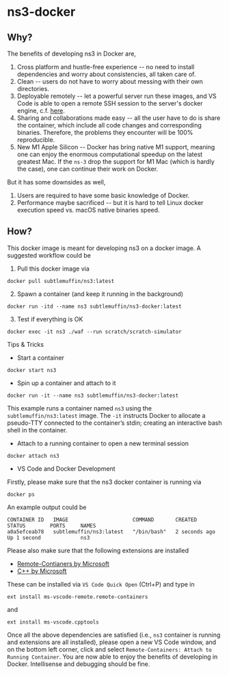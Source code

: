 # ns3-docker

## Why?

The benefits of developing ns3 in Docker are,

1. Cross platform and hustle-free experience -- no need to install dependencies and worry about consistencies, all taken care of.
2. Clean -- users do not have to worry about messing with their own directories.
3. Deployable remotely -- let a powerful server run these images, and VS Code is able to open a remote SSH session to the server's docker engine, c.f. [here](https://code.visualstudio.com/docs/containers/ssh).
4. Sharing and collaborations made easy -- all the user have to do is share the container, which include all code changes and corresponding binaries. Therefore, the problems they encounter will be 100% reproducible.
5. New M1 Apple Silicon -- Docker has bring native M1 support, meaning one can enjoy the enormous computational speedup on the latest greatest Mac. If the `ns-3` drop the support for M1 Mac (which is hardly the case), one can continue their work on Docker.

But it has some downsides as well,

1. Users are required to have some basic knowledge of Docker.
2. Performance maybe sacrificed -- but it is hard to tell Linux docker execution speed vs. macOS native binaries speed.

## How?

This docker image is meant for developing ns3 on a docker image. A suggested workflow could be

1. Pull this docker image via
```shell
docker pull subtlemuffin/ns3:latest
```

2. Spawn a container (and keep it running in the background)
```
docker run -itd --name ns3 subtlemuffin/ns3-docker:latest
```

3. Test if everything is OK
```shell
docker exec -it ns3 ./waf --run scratch/scratch-simulator
```


Tips & Tricks

* Start a container
```shell
docker start ns3
```

* Spin up a container and attach to it
```shell
docker run -it --name ns3 subtlemuffin/ns3-docker:latest
```

This example runs a container named `ns3` using the `subtlemuffin/ns3:latest` image. The `-it` instructs Docker to allocate a pseudo-TTY connected to the container’s stdin; creating an interactive bash shell in the container.

* Attach to a running container to open a new terminal session
```shell
docker attach ns3
```


* VS Code and Docker Development

Firstly, please make sure that the ns3 docker container is running via
```shell
docker ps
```

An example output could be
```
CONTAINER ID   IMAGE                     COMMAND       CREATED         STATUS        PORTS     NAMES
a0a5efceab78   subtlemuffin/ns3:latest   "/bin/bash"   2 seconds ago   Up 1 second             ns3
```

Please also make sure that the following extensions are installed

* [Remote-Contianers by Microsoft](https://marketplace.visualstudio.com/items?itemName=ms-vscode-remote.remote-containers)
* [C++ by Microsoft](https://marketplace.visualstudio.com/items?itemName=ms-vscode.cpptools)


These can be installed via `VS Code Quick Open` (<key>Ctrl</key>+<key>P</key>) and type in
```
ext install ms-vscode-remote.remote-containers
```
and
```
ext install ms-vscode.cpptools
```

Once all the above dependencies are satisfied (i.e., `ns3` container is running and extensions are all installed), please open a new VS Code window, and on the bottom left corner, click and select `Remote-Containers: Attach to Running Container`. You are now able to enjoy the benefits of developing in Docker. Intellisense and debugging should be fine.

